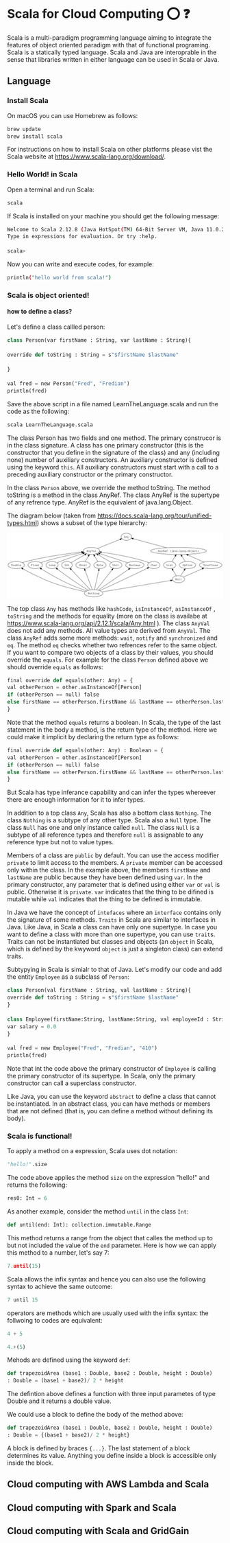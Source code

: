 # Scala for Cloud Computing :o: :question:

Scala is a multi-paradigm programming language aiming to integrate the features
 of object oriented paradigm with that of functional programing. Scala is a statically typed 
 language. Scala and Java are interoprable in the sense that libraries written
  in either language can be used in Scala or Java.
  
## Language

### Install Scala

On macOS you can use Homebrew as follows:

```bash
brew update
brew install scala
```

For instructions on how to install Scala on other platforms please
vist the Scala website at https://www.scala-lang.org/download/.

### Hello World! in Scala

Open a terminal and run Scala:

```bash
scala
``` 

If Scala is installed on your machine you should get the following message:

```bash
Welcome to Scala 2.12.8 (Java HotSpot(TM) 64-Bit Server VM, Java 11.0.2).
Type in expressions for evaluation. Or try :help.

scala>

```
 
Now you can write and execute codes, for example:

```bash
println("hello world from scala!")
``` 
 
### Scala is object oriented!

#### how to define a class?

Let's define a class callled person:

```python
class Person(var firstName : String, var lastName : String){

override def toString : String = s"$firstName $lastName"

}

val fred = new Person("Fred", "Fredian")
println(fred)
```

Save the above script in a file named LearnTheLanguage.scala and run
the code as the following:
 ```python
scala LearnTheLanguage.scala 
```

The class Person has two fields and one method. The primary construcor is 
in the class signature. A class has one primary constructor (this is the constructor that 
you define in the signature of the class) and any (including none) number of auxiliary constructors.
An auxiliary constructor is defined using the keyword `this`. All auxiliary constructors must start 
with a call to a preceding auxiliary constructor or the primary constructor.

In the class `Person` above, we override the method toString. The method toString is
a method in the class AnyRef. The class AnyRef is the supertype of any refrence type. AnyRef is the 
equivalent of java.lang.Object.

The diagram below (taken from https://docs.scala-lang.org/tour/unified-types.html) shows a subset of 
the type hierarchy:

![A subset of the type hierarchy](images/unified-types-diagram.svg)

The top class `Any` has methods like `hashCode`, `isInstanceOf`, `asInstanceOf` , `toString` and the methods for 
equality (more on the class is availabe at https://www.scala-lang.org/api/2.12.1/scala/Any.html ). The class `AnyVal` does not add any methods. All value types
are derived from `AnyVal`. The class `AnyRef` adds some more methods: `wait`, `notify` and `synchronized` and `eq`. The method `eq` checks whether two refrences refer to the 
same object. If you want to compare two objects of a class by their values, you should override the `equals`. For example for the class `Person` defined 
above we should override `equals` as follows:
```python
final override def equals(other: Any) = {
val otherPerson = other.asInstanceOf[Person]
if (otherPerson == null) false
else firstName == otherPerson.firstName && lastName == otherPerson.lastName
}
```
Note that the method `equals` returns a boolean. In Scala, the type of the last statement in the body a method, is the 
return type of the method. Here we could make it implicit by declaring the return type as follows:
```python
final override def equals(other: Any) : Boolean = {
val otherPerson = other.asInstanceOf[Person]
if (otherPerson == null) false
else firstName == otherPerson.firstName && lastName == otherPerson.lastName
}
```
But Scala has type inferance capability and can infer the types whereever there are enough information for it to infer types.

In addition to a top class `Any`, Scala has also a bottom class `Nothing`.
The class `Nothing` is a subtype of any other type. Scala also a `Null` type. The class `Null` 
has one and only instance called `null`. The class `Null` is a subtype of all reference types and 
therefore `null` is assignable to any reference type but not to value types. 

Members of a class are `public` by default. You can use the access modifier `private` to limit access 
to the members. A `private` member can be accessed only within the class. In the example above, the members
`firstName` and `lastName` are public because they have been defined using `var`. In the primary constructor, any parameter that 
is defined using either `var` or `val` is public. Otherwise it is `private`. `var` indicates that the 
thing to be difined is mutable while `val` indicates that the thing to be defined is immutable.  

In Java we have the concept of `intefaces` where an `interface` contains only the signature of some methods.
`Traits` in Scala are similar to interfaces in Java. Like Java, in Scala a class can have only one supertype. In case you want to define a class with more than
one supertype, you can use `trait`s.
Traits can not be instantiated but classes and objects (an `object` in Scala, which is defined by the kwyword `object` is just a singleton class) can extend traits.

Subtypying in Scala is simialr to that of Java. Let's modify our code and add the entity `Employee` as a subclass of `Person`:

```python
class Person(val firstName : String, val lastName : String){
override def toString : String = s"$firstName $lastName"
}

class Employee(firstName:String, lastName:String, val employeeId : String) extends Person(firstName, lastName){
var salary = 0.0
}

val fred = new Employee("Fred", "Fredian", "410")
println(fred)
```
Note that int the code above the primary constructor of `Employee` is calling the primary constructor of its supertype.
In Scala, only the primary constructor can call a superclass constructor.

Like Java, you can use the keyword `abstract` to define a class that cannot be instantiated.
In an abstract class, you can have methods or members that are not defined (that is, you can define a method without defining its body).

### Scala is functional!

To apply a method on a expression, Scala uses dot notation:
```python
"hello!".size
```
The code above applies the method `size` on the expression "hello!" and
returns the following:
```python
res0: Int = 6
```
As another example, consider the method `until` in the class `Int`:
```python
def until(end: Int): collection.immutable.Range
``` 
This method returns a range from the object that calles the method up to but not included 
the value of the `end` parameter. Here is how we can apply this method to a number, let's say 7:
```python
7.until(15)
```
Scala allows the infix syntax and hence you can also use the following syntax to achieve the same outcome:
```python
7 until 15
```
operators are methods which are usually used with the infix syntax:
the follwoing to codes are equivalent:
```python
4 + 5
```
```python
4.+(5)
```

Mehods are defined using the keyword `def`:
```python
def trapezoidArea (base1 : Double, base2 : Double, height : Double)
: Double = (base1 + base2)/ 2 * height

```
The defintion above defines a function with three input parametes of type Double and it returns a double value.

We could use a block to define the body of the method above:
```python
def trapezoidArea (base1 : Double, base2 : Double, height : Double)
: Double = {(base1 + base2)/ 2 * height}

```

A block is defined by braces `{...}`. The last statement of a block determines its value. Anything you define inside 
a block is accessible only inside the block.




## Cloud computing with AWS Lambda and Scala

## Cloud computing with Spark and Scala

## Cloud computing with Scala and GridGain

 
 
 